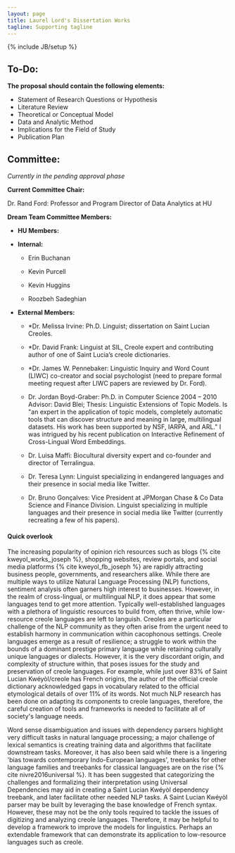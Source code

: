 ```yaml
---
layout: page
title: Laurel Lord's Dissertation Works
tagline: Supporting tagline
---
```

{% include JB/setup %}


## To-Do:

**The proposal should contain the following elements:**

- Statement of Research Questions or Hypothesis
- Literature Review
- Theoretical or Conceptual Model
- Data and Analytic Method
- Implications for the Field of Study
- Publication Plan


## Committee: 

*Currently in the pending approval phase*

**Current Committee Chair:**

Dr. Rand Ford: Professor and Program Director of Data Analytics at HU

**Dream Team Committee Members:**  




- **HU Members:**

- **Internal:**

    - Erin Buchanan

    - Kevin Purcell 

    - Kevin Huggins

    - Roozbeh Sadeghian


- **External Members:** 

    - *Dr. Melissa Irvine: Ph.D. Linguist; dissertation on Saint Lucian Creoles.

    - *Dr. David Frank: Linguist at SIL, Creole expert and contributing author of one of Saint Lucia’s creole dictionaries.

    - *Dr. James W. Pennebaker: Linguistic Inquiry and Word Count (LIWC) co-creator and social psychologist (need to prepare formal meeting request after LIWC papers are reviewed by Dr. Ford).

    - Dr. Jordan Boyd-Graber: Ph.D. in Computer Science 2004 – 2010 Advisor: David Blei; Thesis: Linguistic Extensions of Topic Models. Is "an expert in the application of topic models, completely automatic tools that can discover structure and meaning in large, multilingual datasets. His work has been supported by NSF, IARPA, and ARL." I was intrigued by his recent publication on Interactive Refinement of Cross-Lingual Word Embeddings.

    - Dr. Luisa Maffi: Biocultural diversity expert and co-founder and director of Terralingua.

    - Dr. Teresa Lynn: Linguist specializing in endangered languages and their presence in social media like Twitter.

    - Dr. Bruno Gonçalves: Vice President at JPMorgan Chase & Co Data Science and Finance Division. Linguist specializing in multiple languages and their presence in social media like Twitter (currently recreating a few of his papers).




#### __Quick overlook__


The increasing popularity of opinion rich resources such as blogs {% cite kweyol_works_joseph %}, shopping websites, review portals, and social media platforms {% cite kweyol_fb_joseph %} are rapidly attracting business people, governments, and researchers alike. While there are multiple ways to utilize Natural Language Processing (NLP) functions, sentiment analysis often garners high interest to businesses. However, in the realm of cross-lingual, or multilingual NLP, it does appear that some languages tend to get more attention. Typically well-established languages with a plethora of linguistic resources to build from, often thrive, while low-resource creole languages are left to languish. Creoles are a particular challenge of the NLP community as they often arise from the urgent need to establish harmony in communication within cacophonous settings. Creole languages emerge as a result of resilience; a struggle to work within the bounds of a dominant prestige primary language while retaining culturally unique languages or dialects. However, it is the very discordant origin, and complexity of structure within, that poses issues for the study and preservation of creole languages. For example, while just over 83% of Saint Lucian Kwéyòl/creole has French origins, the author of the official creole dictionary acknowledged gaps in vocabulary related to the official etymological details of over 11% of its words. Not much NLP research has been done on adapting its components to creole languages, therefore, the careful creation of tools and frameworks is needed to facilitate all of society's language needs.

Word sense disambiguation and issues with dependency parsers highlight very difficult tasks in natural language processing; a major challenge of lexical semantics is creating training data and algorithms that facilitate downstream tasks. Moreover, it has also been said while there is a lingering 'bias towards contemporary Indo-European languages', treebanks for other language families and treebanks for classical languages are on the rise {% cite nivre2016universal %}. It has been suggested that categorizing the challenges and formalizing their interpretation using Universal Dependencies may aid in creating a Saint Lucian Kwéyòl dependency treebank, and later facilitate other needed NLP tasks. A Saint Lucian Kwéyòl parser may be built by leveraging the base knowledge of French syntax. However, these may not be the only tools required to tackle the issues of digitizing and analyzing creole languages. Therefore, it may be helpful to develop a framework to improve the models for linguistics. Perhaps an extendable framework that can demonstrate its application to low-resource languages such as creole. 




